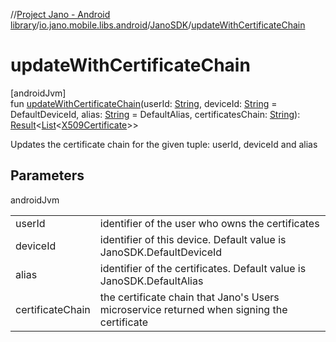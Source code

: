 //[Project Jano - Android library](../../../index.md)/[io.jano.mobile.libs.android](../index.md)/[JanoSDK](index.md)/[updateWithCertificateChain](update-with-certificate-chain.md)

# updateWithCertificateChain

[androidJvm]\
fun [updateWithCertificateChain](update-with-certificate-chain.md)(userId: [String](https://kotlinlang.org/api/latest/jvm/stdlib/kotlin/-string/index.html), deviceId: [String](https://kotlinlang.org/api/latest/jvm/stdlib/kotlin/-string/index.html) = DefaultDeviceId, alias: [String](https://kotlinlang.org/api/latest/jvm/stdlib/kotlin/-string/index.html) = DefaultAlias, certificatesChain: [String](https://kotlinlang.org/api/latest/jvm/stdlib/kotlin/-string/index.html)): [Result](https://kotlinlang.org/api/latest/jvm/stdlib/kotlin/-result/index.html)&lt;[List](https://kotlinlang.org/api/latest/jvm/stdlib/kotlin.collections/-list/index.html)&lt;[X509Certificate](https://developer.android.com/reference/kotlin/java/security/cert/X509Certificate.html)&gt;&gt;

Updates the certificate chain for the given tuple: userId, deviceId and alias

## Parameters

androidJvm

| | |
|---|---|
| userId | identifier of the user who owns the certificates |
| deviceId | identifier of this device. Default value is JanoSDK.DefaultDeviceId |
| alias | identifier of the certificates. Default value is JanoSDK.DefaultAlias |
| certificateChain | the certificate chain that Jano's Users microservice returned when signing the certificate |
